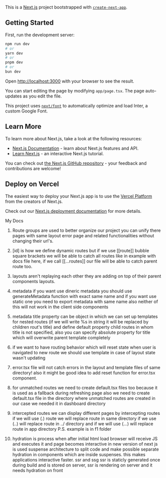 This is a [Next.js](https://nextjs.org/) project bootstrapped with [`create-next-app`](https://github.com/vercel/next.js/tree/canary/packages/create-next-app).

## Getting Started

First, run the development server:

```bash
npm run dev
# or
yarn dev
# or
pnpm dev
# or
bun dev
```

Open [http://localhost:3000](http://localhost:3000) with your browser to see the result.

You can start editing the page by modifying `app/page.tsx`. The page auto-updates as you edit the file.

This project uses [`next/font`](https://nextjs.org/docs/basic-features/font-optimization) to automatically optimize and load Inter, a custom Google Font.

## Learn More

To learn more about Next.js, take a look at the following resources:

- [Next.js Documentation](https://nextjs.org/docs) - learn about Next.js features and API.
- [Learn Next.js](https://nextjs.org/learn) - an interactive Next.js tutorial.

You can check out [the Next.js GitHub repository](https://github.com/vercel/next.js/) - your feedback and contributions are welcome!

## Deploy on Vercel

The easiest way to deploy your Next.js app is to use the [Vercel Platform](https://vercel.com/new?utm_medium=default-template&filter=next.js&utm_source=create-next-app&utm_campaign=create-next-app-readme) from the creators of Next.js.

Check out our [Next.js deployment documentation](https://nextjs.org/docs/deployment) for more details.

My Docs

1. Route groups are used to better organize our project you can unify there pages with same layout error page and related functionalities without changing their url's.
2. [id] is how we define dynamic routes but if we use [[route]] bubble square brackets we will be able to catch all routes like in example with docs file here, if we call [[...routes]] our file will be able to catch parent route too.
3. layouts aren't replaying each other they are adding on top of their parent components layouts.
4. metadata if you want use dineric metadata you should use generateMetadata function with exact same name and if you want use static one you need to export metadata with same name
   also neither of this will not work in the client side components
5. metadata title property can be object in which we can set up templates for nested routes (if we will write %s in string it will be replaced by children rout's title) and define default property child routes in whom title is not specified, also you can specify absolute property for title which will overwrite parent template completely
6. if we want to have routing behavior which will reset state when user is navigated to new route we should use template in case of layout state wasn't updating
7. error.tsx file will not catch errors in the layout and template files of same directory! also it might be good idea to add reset function for error.tsx component.

8. for unmatched routes we need to create default.tsx files too because it is used as a fallback during refreshing page also we need to create default.tsx file in the directory where unmatched routes are created in our case we needed it in dashboard directory

9. intercepted routes we can display different pages by intercepting routes if we will use (.) route we will replace route in same directory if we use (..) will replace route in ../ directory and if we will use (...) will replace route in app directory P.S. example is in f1 folder
10. hydration is process when after initial html load browser will receive JS and executes it and page becomes interactive in new version of next js is used suspense architecture to split code and make possible separate hydration in components which are inside suspenses. this makes applications interactive faster. ssr and ssg ssr is staticly generated once during build and is stored on server, ssr is rendering on server and it needs hydration on front